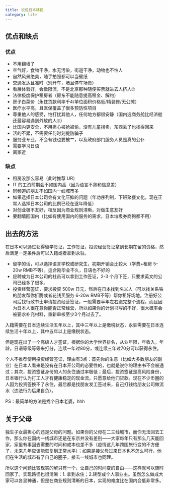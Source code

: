```yaml
---
title: 说说日本移民
category: life
---
```


## 优点和缺点

### 优点

- 不用翻墙了
- 空气好，食物干净，水无污染，街道干净，动物也不怕人
- 自然风景绝美，随手拍照都可以当壁纸
- 交通发达且准时（别开车，堵且停车场贵）
- 看展体验好，会做限流，不是北京那种随便买票就进去人挤人🙄
- 法律极度保护租房者（房东不能随意提高租金、解约）
- 房子白菜价（永住贷款利率千4/单位面积价格低/精装修/无公摊）
- 医疗水平高，且医保覆盖了很多预防性项目
- 尊重他人的感受，怕打扰其他人，任何地方都很安静（国内选商务舱比经济舱还最容易遇到外放的人🙄）
- 比国内更安全，不用担心被抢被偷，没有儿童拐卖，东西丢了也找得回来
- 活的不累，不需要任何时刻提防骗子
- 服务业专业，不会有钱也要被艹，以及政府部门服务人员是真的公仆
- 需要学习日语
- 离家近

### 缺点

- 租房没那么容易（此时推荐 UR）
- IT 的工资前期会不如国内高（因为语言不熟和信息差）
- 同频道的朋友不如国内一线城市多
- 如果选择日本公司会有文化压抑的问题（年功序列制，下班聚餐文化，现在正常人选择日本公司的比例已经在逐年降低）
- 对创业极不友好，相反因为商业规则清晰，对做生意友好
- 要翻墙回国内（比如有使用国内的服务的需求，日本垃圾券商狗都不用）

## 出去的方法

在日本可以通过获得留学签证，工作签证，投资经营签证拿到长期在留的资格，然后满足一定条件后可以入籍或者拿到永驻。

- 留学的话，可以选择语言学校或研究生，初期开销会比较大（学费+租房 5-20w RMB不等），适合刚毕业不久，日语也不好的
- 应聘成为日本公司的社员可以拿到工作签证，2-3 个月下签，只要求英文的公司已经多了很多。
- 投资经营签证，要求投资 500w 日元，然后在日本找到名义人（可以找关系铁的朋友帮你折腾或者花钱买服务 6-20w RMB不等）帮你租好场地，注册好公司后找行政书士申请投资经营签证，一般需要半年左右跑完整个流程，而且因为日本人很在意你能否正常经营，所以如果你的计划书写的不好，很大概率会被要求补充材料，重新审核至少3个月过去了。

入籍需要在日本连续生活五年以上，其中三年以上是缴税状态，永驻需要在日本连续生活十年以上，其中五年以上是缴税状态。

但是现在出了一个高级人才签证，根据你的大学世界排名，从业年限，年收入，年龄，日语等级等等来打分，连续一年过80分，或连续三年过70分可以获得永住。

个人不推荐使用投资经营签证，理由有3点：首先你的生意（比如大多数朋友的副业）在日本人看来是没有在日本开公司的必要性的，也就是说你的理由书不会被通过；其次，投资签证身份的人的永住通过率极低；最后，投资签证是高风险身份，日本银行认为打工人才有健康稳定的现金流，只愿意给他们贷款。现在不少币圈的人因为投资签换不了永住，最后都是找朋友发工签过来，自己打钱给朋友公司做流水（违法行为后果自负）。

PS：最简单的方法是找个日本老婆，hhh

## 关于父母

独生子女最担心的还是父母的问题。如果你的父母在二三线城市，而你无法回去工作，那么你在国内一线城市还是在东京并没有差别——大家每年只有那么几天能回家，家里有事回去需要的时间和成本也差不多（疫情这几年跨国旅行变的不方便了，未来几年应该能恢复到正常水平）；如果是接父母过来日本也不怎么可行，他们在生活的城市有了自己的圈子，接去一线城市也同理。

所以这个问题比较现实的解只有一个，让自己的时间变的自由——这样就可以随时回家了。实现路径也很清晰：1. 拿到永住；2.转型成个人事业主。虽然怎么做成大家可以各显神通，但是在商业规则清晰的日本，实现的难度比在国内会低非常多。
